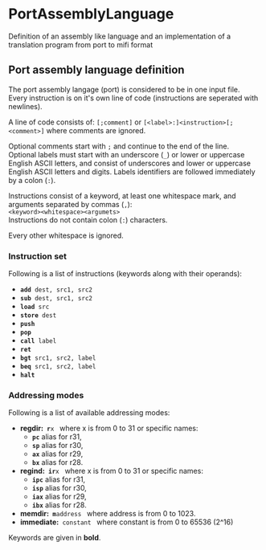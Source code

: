 # PortAssemblyLanguage
Definition of an assembly like language and an implementation of a translation program from port to mifi format

## Port assembly language definition

The port assembly langage (port) is considered to be in one input file.  
Every instruction is on it's own line of code (instructions are seperated with newlines).

A line of code consists of:
`[;comment]`
or
`[<label>:]<instruction>[;<comment>]`
where comments are ignored.

Optional comments start with `;` and continue to the end of the line.  
Optional labels must start with an underscore (`_`) or lower or uppercase English ASCII letters,
and consist of underscores and lower or uppercase English ASCII letters and digits.
Labels identifiers are followed immediately by a colon (`:`).

Instructions consist of a keyword, at least one whitespace mark, and arguments separated by commas (`,`):  
`<keyword><whitespace><argumets>`  
Instructions do not contain colon (`:`) characters.

Every other whitespace is ignored.

### Instruction set

Following is a list of instructions (keywords along with their operands):
* <code><b>add</b> dest, src1, src2</code>
* <code><b>sub</b> dest, src1, src2</code>
* <code><b>load</b> src</code>
* <code><b>store</b> dest</code>
* <code><b>push</b></code>
* <code><b>pop</b></code>
* <code><b>call</b> label</code>
* <code><b>ret</b></code>
* <code><b>bgt</b> src1, src2, label</code>
* <code><b>beq</b> src1, src2, label</code>
* <code><b>halt</b></code>

### Addressing modes

Following is a list of available addressing modes:
* <b>regdir:</b><code> <b>r</b>x </code> where x is from 0 to 31 or specific names:
  * <code><b>pc</b></code> alias for r31, 
  * <code><b>sp</b></code> alias for r30,
  * <code><b>ax</b></code> alias for r29,
  * <code><b>bx</b></code> alias for r28.
* <b>regind:</b><code> <b>ir</b>x </code> where x is from 0 to 31 or specific names:
  * <code><b>ipc</b></code> alias for r31, 
  * <code><b>isp</b></code> alias for r30,
  * <code><b>iax</b></code> alias for r29,
  * <code><b>ibx</b></code> alias for r28.
* <b>memdir:</b><code> <b>m</b>address </code> where address is from 0 to 1023.
* <b>immediate:</b><code> constant </code> where constant is from 0 to 65536 (2^16)


Keywords are given in **bold**.

[comment]: <> (TODO: maybe add instructions in and out)
[comment]: <> (TODO: add explanation for operands and instructions)
[comment]: <> (TODO: finish this list of keywords)

